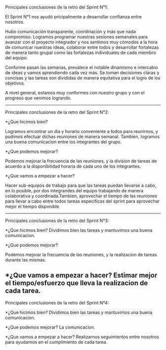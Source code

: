 Principales conclusiones de la retro del Sprint N°1:

El Sprint N°1 nos ayudó pricipalmente a desarrollar confianza entre nosotros.

Hubo comunicación transparente, coordinación y más que nada compromiso. Logramos programar nuestras sesiones semanales para avanzar con el proyecto integrador y 
nos sentimos muy cómodos a la hora de comunicar nuestras ideas, colaborar entre todos y desarrollar fortalezas de manera tanto grupal como las
fortalezas individuales de cada miembro del equipo.

Conforme pasan las semanas, prevalece el notable dinamismo e intercabio de ideas y vamos aprendiendo cada vez más. Se toman decisiones claras y concisas y
las tareas son divididas de manera equitativa para el logro de los objetivos.

A nivel general, estamos muy conformes con nuestro grupo y con el progreso que venimos logrando. 

------------------------------------------------------------------------------------------------------------------------------------------------------------------------
Principales conclusiones de la retro del Sprint N°2:

*¿Que hicimos bien?

Logramos encontrar un dia y horario conveniente a todos para reunirnos, y pudimos efectuar dichas reuniones de manera semanal. Tambien, logramos una buena comunicacion entre los integrantes del grupo.

*¿Que podemos mejorar?

Podemos mejorar la frecuencia de las reuniones, y la division de tareas de acuerdo a la disponibilidad horaria de cada uno de los integrantes.

*¿Que vamos a empezar a hacer?

Hacer sub-equipos de trabajo para que las tareas puedan llevarse a cabo, en lo posible, por dos integrandes del equipo trabajando de manera colaborativa y coordinada.Tambien, aprovechar el tiempo de las reuniones para llevar a cabo entre todos tareas especificas del sprint para aprovechar mejor el tiempo disponible.

------------------------------------------------------------------------------------------------------------------------------------------------------------------------
Principales conclusiones de la retro del Sprint N°3:

*¿Que hicimos bien?
Dividimos bien las tareas y mantuvimos una buena comunicacion.

*¿Que podemos mejorar?

Podemos mejorar la frecuencia de las reuniones, y la realizacion de tareas durante las mismas.

*¿Que vamos a empezar a hacer?
Estimar mejor el tiempo/esfuerzo que lleva la realizacion de cada tarea.
------------------------------------------------------------------------------------------------------------------------------------------------------------------------
Principales conclusiones de la retro del Sprint N°4:

*¿Que hicimos bien?
Dividimos bien las tareas y mantuvimos una buena comunicacion.

*¿Que podemos mejorar?
La comunicacion.

*¿Que vamos a empezar a hacer?
Realizarnos seguimientos entre nosotros para ayudarnos en el cumplimiento de cada tarea.
